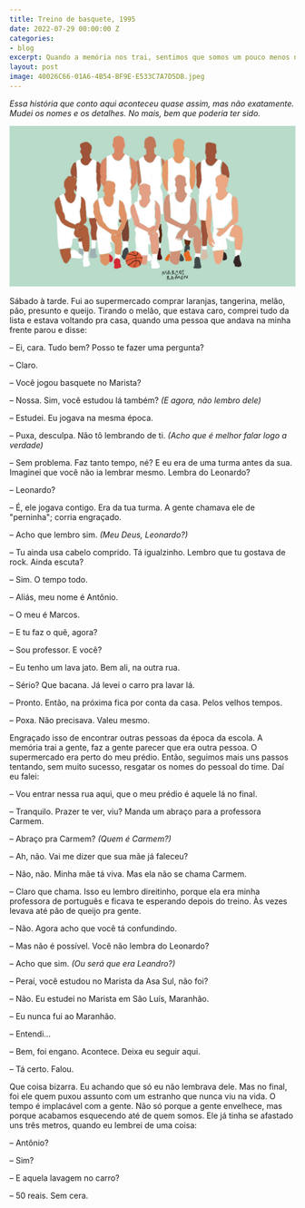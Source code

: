 ```yaml
---
title: Treino de basquete, 1995
date: 2022-07-29 00:00:00 Z
categories:
- blog
excerpt: Quando a memória nos trai, sentimos que somos um pouco menos nós mesmos.
layout: post
image: 40026C66-01A6-4B54-BF9E-E533C7A7D5DB.jpeg
---
```


*Essa história que conto aqui aconteceu quase assim, mas não exatamente. Mudei os nomes e os detalhes. No mais, bem que poderia ter sido.*

<img src="/assets/images/40026C66-01A6-4B54-BF9E-E533C7A7D5DB.jpeg">

Sábado à tarde. Fui ao supermercado comprar laranjas, tangerina, melão, pão, presunto e queijo. Tirando o melão, que estava caro, comprei tudo da lista e estava voltando pra casa, quando uma pessoa que andava na minha frente parou e disse:

– Ei, cara. Tudo bem? Posso te fazer uma pergunta?

– Claro.

– Você jogou basquete no Marista?

– Nossa. Sim, você estudou lá também? *(E agora, não lembro dele)* 

– Estudei. Eu jogava na mesma época.

– Puxa, desculpa. Não tô lembrando de ti. *(Acho que é melhor falar logo a verdade)*

– Sem problema. Faz tanto tempo, né? E eu era de uma turma antes da sua. Imaginei que você não ia lembrar mesmo. Lembra do Leonardo?

– Leonardo?

– É, ele jogava contigo. Era da tua turma. A gente chamava ele de "perninha"; corria engraçado.

– Acho que lembro sim. *(Meu Deus, Leonardo?)*

– Tu ainda usa cabelo comprido. Tá igualzinho. Lembro que tu gostava de rock. Ainda escuta?

– Sim. O tempo todo.

– Aliás, meu nome é Antônio.

– O meu é Marcos.

– E tu faz o quê, agora?

– Sou professor. E você?

– Eu tenho um lava jato. Bem ali, na outra rua.

– Sério? Que bacana. Já levei o carro pra lavar lá.

– Pronto. Então, na próxima fica por conta da casa. Pelos velhos tempos.

– Poxa. Não precisava. Valeu mesmo. 

Engraçado isso de encontrar outras pessoas da época da escola. A memória trai a gente, faz a gente parecer que era outra pessoa. O supermercado era perto do meu prédio. Então, seguimos mais uns passos tentando, sem muito sucesso, resgatar os nomes do pessoal do time. Daí eu falei:

– Vou entrar nessa rua aqui, que o meu prédio é aquele lá no final.

– Tranquilo. Prazer te ver, viu? Manda um abraço para a professora Carmem.

– Abraço pra Carmem? *(Quem é Carmem?)*

– Ah, não. Vai me dizer que sua mãe já faleceu?

– Não, não. Minha mãe tá viva. Mas ela não se chama Carmem.

– Claro que chama. Isso eu lembro direitinho, porque ela era minha professora de português e ficava te esperando depois do treino. Às vezes levava até pão de queijo pra gente.

– Não. Agora acho que você tá confundindo.

– Mas não é possível. Você não lembra do Leonardo?

– Acho que sim. *(Ou será que era Leandro?)*

– Peraí, você estudou no Marista da Asa Sul, não foi?

– Não. Eu estudei no Marista em São Luís, Maranhão.

– Eu nunca fui ao Maranhão. 

– Entendi...

– Bem, foi engano. Acontece. Deixa eu seguir aqui.

– Tá certo. Falou.

Que coisa bizarra. Eu achando que só eu não lembrava dele. Mas no final, foi ele quem puxou assunto com um estranho que nunca viu na vida. O tempo é implacável com a gente. Não só porque a gente envelhece, mas porque acabamos esquecendo até de quem somos. Ele já tinha se afastado uns três metros, quando eu lembrei de uma coisa: 

– Antônio?

– Sim?

– E aquela lavagem no carro?

– 50 reais. Sem cera.
